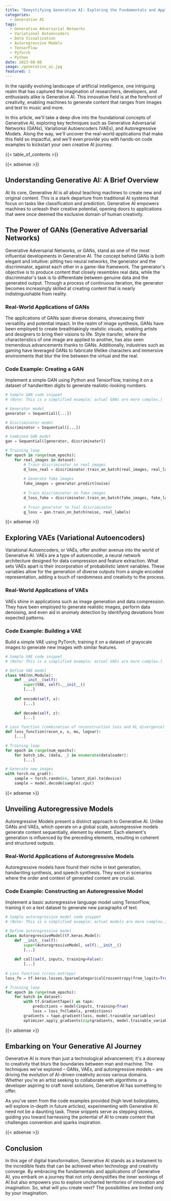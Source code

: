 ```yaml
---
title: "Demystifying Generative AI: Exploring the Fundamentals and Applications"
categories:
  - Generative AI
tags:
  - Generative Adversarial Networks
  - Variational Autoencoders
  - Data Visualization 
  - Autoregressive Models
  - TensorFlow
  - PyTorch
  - Python
date: 2023-08-08
image: /generative_ai.jpg
featured: 1
---
```

In the rapidly evolving landscape of artificial intelligence, one intriguing realm that has captured the imagination of researchers, developers, and enthusiasts alike is Generative AI. This innovative field is at the forefront of creativity, enabling machines to generate content that ranges from images and text to music and more. 

In this article, we'll take a deep dive into the foundational concepts of Generative AI, exploring key techniques such as Generative Adversarial Networks (GANs), Variational Autoencoders (VAEs), and Autoregressive Models. Along the way, we'll uncover the real-world applications that make this field so impactful, and we'll even provide you with hands-on code examples to kickstart your own creative AI journey.

{{< table_of_contents >}}

{{< adsense >}}

## Understanding Generative AI: A Brief Overview
At its core, Generative AI is all about teaching machines to create new and original content. This is a stark departure from traditional AI systems that focus on tasks like classification and prediction. Generative AI empowers machines to unleash their creative potential, opening doors to applications that were once deemed the exclusive domain of human creativity.

## The Power of GANs (Generative Adversarial Networks)
Generative Adversarial Networks, or GANs, stand as one of the most influential developments in Generative AI. The concept behind GANs is both elegant and intuitive: pitting two neural networks, the generator and the discriminator, against each other in a game-like framework. The generator's objective is to produce content that closely resembles real data, while the discriminator's task is to differentiate between genuine data and the generated output. Through a process of continuous iteration, the generator becomes increasingly skilled at creating content that is nearly indistinguishable from reality.

### Real-World Applications of GANs
The applications of GANs span diverse domains, showcasing their versatility and potential impact. In the realm of image synthesis, GANs have been employed to create breathtakingly realistic visuals, enabling artists and designers to bring their visions to life. Style transfer, where the characteristics of one image are applied to another, has also seen tremendous advancements thanks to GANs. Additionally, industries such as gaming have leveraged GANs to fabricate lifelike characters and immersive environments that blur the line between the virtual and the real.

### Code Example: Creating a GAN
Implement a simple GAN using Python and TensorFlow, training it on a dataset of handwritten digits to generate realistic-looking numbers.

```python
# Sample GAN code snippet
# (Note: This is a simplified example; actual GANs are more complex.)

# Generator model
generator = Sequential([...])

# Discriminator model
discriminator = Sequential([...])

# Combined GAN model
gan = Sequential([generator, discriminator])

# Training loop
for epoch in range(num_epochs):
    for real_images in dataset:
        # Train discriminator on real images
        d_loss_real = discriminator.train_on_batch(real_images, real_labels)
        
        # Generate fake images
        fake_images = generator.predict(noise)
        
        # Train discriminator on fake images
        d_loss_fake = discriminator.train_on_batch(fake_images, fake_labels)
        
        # Train generator to fool discriminator
        g_loss = gan.train_on_batch(noise, real_labels)
```

{{< adsense >}}

## Exploring VAEs (Variational Autoencoders)
Variational Autoencoders, or VAEs, offer another avenue into the world of Generative AI. VAEs are a type of autoencoder, a neural network architecture designed for data compression and feature extraction. What sets VAEs apart is their incorporation of probabilistic latent variables. These variables allow for the generation of diverse outputs from a single encoded representation, adding a touch of randomness and creativity to the process.

### Real-World Applications of VAEs
VAEs shine in applications such as image generation and data compression. They have been employed to generate realistic images, perform data denoising, and even aid in anomaly detection by identifying deviations from expected patterns.

### Code Example: Building a VAE
Build a simple VAE using PyTorch, training it on a dataset of grayscale images to generate new images with similar features.

```python
# Sample VAE code snippet
# (Note: This is a simplified example; actual VAEs are more complex.)

# Define VAE model
class VAE(nn.Module):
    def __init__(self):
        super(VAE, self).__init__()
        [...]
        
    def encode(self, x):
        [...]
        
    def decode(self, z):
        [...]

# Loss function (combination of reconstruction loss and KL divergence)
def loss_function(recon_x, x, mu, logvar):
    [...]

# Training loop
for epoch in range(num_epochs):
    for batch_idx, (data, _) in enumerate(dataloader):
        [...]

# Generate new images
with torch.no_grad():
    sample = torch.randn(64, latent_dim).to(device)
    sample = model.decode(sample).cpu()
```

{{< adsense >}}

## Unveiling Autoregressive Models
Autoregressive Models present a distinct approach to Generative AI. Unlike GANs and VAEs, which operate on a global scale, autoregressive models generate content sequentially, element by element. Each element's generation is influenced by the preceding elements, resulting in coherent and structured outputs.

### Real-World Applications of Autoregressive Models
Autoregressive models have found their niche in text generation, handwriting synthesis, and speech synthesis. They excel in scenarios where the order and context of generated content are crucial.

### Code Example: Constructing an Autoregressive Model
Implement a basic autoregressive language model using TensorFlow, training it on a text dataset to generate new paragraphs of text.
```python
# Sample autoregressive model code snippet
# (Note: This is a simplified example; actual models are more complex.)

# Define autoregressive model
class AutoregressiveModel(tf.keras.Model):
    def __init__(self):
        super(AutoregressiveModel, self).__init__()
        [...]
        
    def call(self, inputs, training=False):
        [...]
        
# Loss function (cross-entropy)
loss_fn = tf.keras.losses.SparseCategoricalCrossentropy(from_logits=True)

# Training loop
for epoch in range(num_epochs):
    for batch in dataset:
        with tf.GradientTape() as tape:
            predictions = model(inputs, training=True)
            loss = loss_fn(labels, predictions)
        gradients = tape.gradient(loss, model.trainable_variables)
        optimizer.apply_gradients(zip(gradients, model.trainable_variables))
```

{{< adsense >}}

## Embarking on Your Generative AI Journey
Generative AI is more than just a technological advancement; it's a doorway to creativity that blurs the boundaries between man and machine. The techniques we've explored – GANs, VAEs, and autoregressive models – are driving the evolution of AI-driven creativity across various domains. Whether you're an artist seeking to collaborate with algorithms or a developer aspiring to craft novel solutions, Generative AI has something to offer.

As you've seen from the code examples provided (high level boilerplates, will explore in-depth in future articles), experimenting with Generative AI need not be a daunting task. These snippets serve as stepping stones, guiding you toward harnessing the potential of AI to create content that challenges convention and sparks inspiration.

{{< adsense >}}

## Conclusion
In this age of digital transformation, Generative AI stands as a testament to the incredible feats that can be achieved when technology and creativity converge. By embracing the fundamentals and applications of Generative AI, you embark on a journey that not only demystifies the inner workings of AI but also empowers you to explore uncharted territories of innovation and imagination. So, what will you create next? The possibilities are limited only by your imagination.
